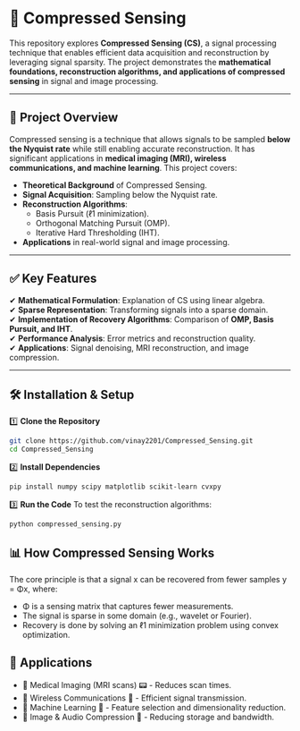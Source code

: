 # 📡 Compressed Sensing  

This repository explores **Compressed Sensing (CS)**, a signal processing technique that enables efficient data acquisition and reconstruction by leveraging signal sparsity. The project demonstrates the **mathematical foundations, reconstruction algorithms, and applications of compressed sensing** in signal and image processing.  

---

## 📌 **Project Overview**  
Compressed sensing is a technique that allows signals to be sampled **below the Nyquist rate** while still enabling accurate reconstruction. It has significant applications in **medical imaging (MRI), wireless communications, and machine learning**. This project covers:  

- **Theoretical Background** of Compressed Sensing.  
- **Signal Acquisition**: Sampling below the Nyquist rate.  
- **Reconstruction Algorithms**:  
  - Basis Pursuit (ℓ1 minimization).  
  - Orthogonal Matching Pursuit (OMP).  
  - Iterative Hard Thresholding (IHT).  
- **Applications** in real-world signal and image processing.  

---

## ✅ **Key Features**  
✔ **Mathematical Formulation**: Explanation of CS using linear algebra.  
✔ **Sparse Representation**: Transforming signals into a sparse domain.  
✔ **Implementation of Recovery Algorithms**: Comparison of **OMP, Basis Pursuit, and IHT**.  
✔ **Performance Analysis**: Error metrics and reconstruction quality.  
✔ **Applications**: Signal denoising, MRI reconstruction, and image compression.  

---

## 🛠 **Installation & Setup**  
1️⃣ **Clone the Repository**  
```bash
git clone https://github.com/vinay2201/Compressed_Sensing.git
cd Compressed_Sensing
```

2️⃣ **Install Dependencies**
```bash
pip install numpy scipy matplotlib scikit-learn cvxpy

```

3️⃣ **Run the Code**
To test the reconstruction algorithms:
```bash
python compressed_sensing.py
```

## 📊 **How Compressed Sensing Works**
The core principle is that a signal x can be recovered from fewer samples y = Φx, where:

- Φ is a sensing matrix that captures fewer measurements.
- The signal is sparse in some domain (e.g., wavelet or Fourier).
- Recovery is done by solving an ℓ1 minimization problem using convex optimization.

## 🚀 **Applications**
- 🔹 Medical Imaging (MRI scans) 📟 - Reduces scan times.
- 🔹 Wireless Communications 📡 - Efficient signal transmission.
- 🔹 Machine Learning 🧠 - Feature selection and dimensionality reduction.
- 🔹 Image & Audio Compression 🎵 - Reducing storage and bandwidth.
